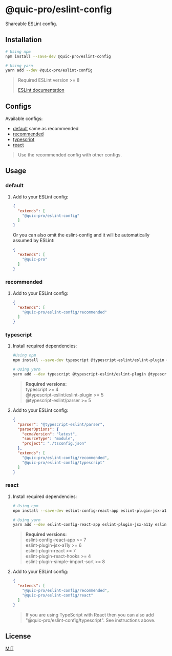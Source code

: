 # @quic-pro/eslint-config

Shareable ESLint config.

## Installation

```bash
# Using npm
npm install --save-dev @quic-pro/eslint-config

# Using yarn
yarn add --dev @quic-pro/eslint-config
```

> Required ESLint version >= 8
>
> [ESLint documentation](https://eslint.org/docs/latest/user-guide)

## Configs

Available configs:

- [default](https://github.com/quic-pro/eslint-config/blob/main/index.js) same as recommended
- [recommended](https://github.com/quic-pro/eslint-config/blob/main/recommended.js)
- [typescript](https://github.com/quic-pro/eslint-config/blob/main/typescript.js)
- [react](https://github.com/quic-pro/eslint-config/blob/main/react.js)

> Use the recommended config with other configs.

## Usage

### default

1) Add to your ESLint config:

   ```json
   {
     "extends": [
       "@quic-pro/eslint-config"
     ]
   }
   ```

   Or you can also omit the eslint-config and it will be automatically assumed by ESLint:

   ```json
   {
     "extends": [
       "@quic-pro"
     ]
   }
   ```

### recommended

1) Add to your ESLint config:

   ```json
   {
     "extends": [
       "@quic-pro/eslint-config/recommended"
     ]
   }
   ```

### typescript

1) Install required dependencies:

   ```bash
   #Using npm
   npm install --save-dev typescript @typescript-eslint/eslint-plugin @typescript-eslint/parser

   # Using yarn
   yarn add --dev typescript @typescript-eslint/eslint-plugin @typescript-eslint/parser
   ```

   > **Required versions:** <br/>
   typescript >= 4 <br/>
   @typescript-eslint/eslint-plugin >= 5 <br/>
   @typescript-eslint/parser >= 5 <br/>

2) Add to your ESLint config:

   ```json
   {
     "parser": "@typescript-eslint/parser",
     "parserOptions": {
       "ecmaVersion": "latest",
       "sourceType": "module",
       "project": "./tsconfig.json"
     },
     "extends": [
       "@quic-pro/eslint-config/recommended",
       "@quic-pro/eslint-config/typescript"
     ]
   }
   ```

### react

1) Install required dependencies:

   ```bash
   # Using npm
   npm install --save-dev eslint-config-react-app eslint-plugin-jsx-a11y eslint-plugin-react eslint-plugin-react-hooks eslint-plugin-simple-import-sort

   # Using yarn
   yarn add --dev eslint-config-react-app eslint-plugin-jsx-a11y eslint-plugin-react eslint-plugin-react-hooks eslint-plugin-simple-import-sort
   ```

   > **Required versions:** <br/>
   eslint-config-react-app >= 7 <br/>
   eslint-plugin-jsx-a11y >= 6 <br/>
   eslint-plugin-react >= 7 <br/>
   eslint-plugin-react-hooks >= 4 <br/>
   eslint-plugin-simple-import-sort >= 8 <br/>

2) Add to your ESLint config:

   ```json
   {
     "extends": [
       "@quic-pro/eslint-config/recommended",
       "@quic-pro/eslint-config/react"
     ]
   }
   ```

   > If you are using TypeScript with React then you can also add "@quic-pro/eslint-config/typescript". See instructions above.

## License

[MIT](LICENSE)
